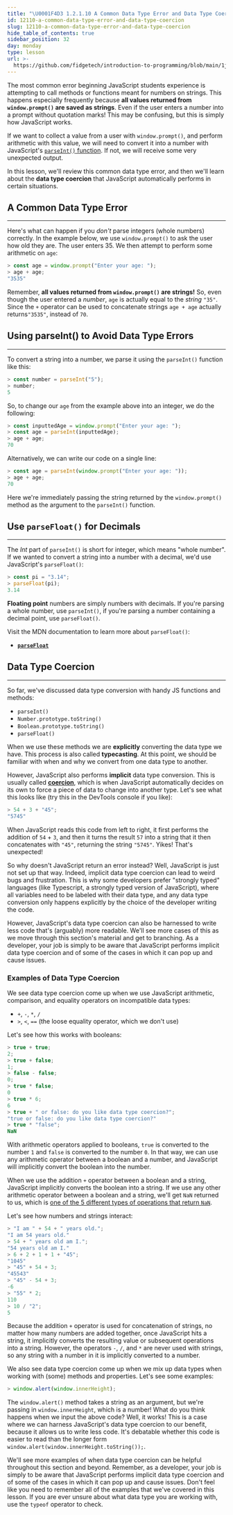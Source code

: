 ```yaml
---
title: "\U0001F4D3 1.2.1.10 A Common Data Type Error and Data Type Coercion"
id: 12110-a-common-data-type-error-and-data-type-coercion
slug: 12110-a-common-data-type-error-and-data-type-coercion
hide_table_of_contents: true
sidebar_position: 32
day: monday
type: lesson
url: >-
  https://github.com/fidgetech/introduction-to-programming/blob/main/1j_a_common_data_type_error.md
---
```


The most common error beginning JavaScript students experience is attempting to call methods or functions meant for numbers on strings. This happens especially frequently because **all values returned from `window.prompt()` are saved as strings**. Even if the user enters a number into a prompt without quotation marks! This may be confusing, but this is simply how JavaScript works. 

If we want to collect a value from a user with `window.prompt()`, and perform arithmetic with this value, we will need to convert it into a number with JavaScript's [`parseInt()` function](https://developer.mozilla.org/en-US/docs/Web/JavaScript/Reference/Global_Objects/parseInt). If not, we will receive some very unexpected output. 

In this lesson, we'll review this common data type error, and then we'll learn about the **data type coercion** that JavaScript automatically performs in certain situations. 

## A Common Data Type Error
---

Here's what can happen if you _don't_ parse integers (whole numbers) correctly. In the example below, we use `window.prompt()` to ask the user how old they are. The user enters 35. We then attempt to perform some arithmetic on `age`:

```javascript
> const age = window.prompt("Enter your age: ");
> age + age;
"3535"
```

Remember, **all values returned from `window.prompt()` are strings!** So, even though the user entered a _number_, `age` is actually equal to the _string_ `"35"`.  Since the `+` operator can be used to concatenate strings  `age + age` actually returns`"3535"`, instead of `70`.

## Using parseInt() to Avoid Data Type Errors
---

To convert a string into a number, we parse it using the `parseInt()` function like this:

```javascript
> const number = parseInt("5");
> number;
5
```

So, to change our `age` from the example above into an integer, we do the following:

```javascript
> const inputtedAge = window.prompt("Enter your age: ");
> const age = parseInt(inputtedAge);
> age + age;
70
```

Alternatively, we can write our code on a single line:

```javascript
> const age = parseInt(window.prompt("Enter your age: "));
> age + age;
70
```

Here we're immediately passing the string returned by the `window.prompt()` method as the argument to the `parseInt()` function.

## Use `parseFloat()` for Decimals
---

The *Int* part of `parseInt()` is short for integer, which means "whole number". If we wanted to convert a string into a number with a decimal, we'd use JavaScript's `parseFloat()`:

```javascript
> const pi = "3.14";
> parseFloat(pi);
3.14
```

**Floating point** numbers are simply numbers with decimals. If you're parsing a whole number, use `parseInt()`, if you're parsing a number containing a decimal point, use `parseFloat()`.

Visit the MDN documentation to learn more about `parseFloat()`:

* **<span class="glyphicon glyphicon-link"></span> [`parseFloat`](https://developer.mozilla.org/en-US/docs/Web/JavaScript/Reference/Global_Objects/parseFloat)** 

## Data Type Coercion
---

So far, we've discussed data type conversion with handy JS functions and methods: 

* `parseInt()`
* `Number.prototype.toString()`
* `Boolean.prototype.toString()`
* `parseFloat()`

When we use these methods we are **explicitly** converting the data type we have. This process is also called **typecasting**. At this point, we should be familiar with when and why we convert from one data type to another.

However, JavaScript also performs **implicit** data type conversion. This is usually called [**coercion**](https://developer.mozilla.org/en-US/docs/Glossary/Type_coercion), which is when JavaScript automatically decides on its own to force a piece of data to change into another type. Let's see what this looks like (try this in the DevTools console if you like):

```js
> 54 + 3 + "45";
"5745"
```

When JavaScript reads this code from left to right, it first performs the addition of `54` + `3`, and then it turns the result `57` into a string that it then concatenates with `"45"`, returning the string `"5745"`. Yikes! That's unexpected!

So why doesn't JavaScript return an error instead? Well, JavaScript is just not set up that way. Indeed, implicit data type coercion can lead to weird bugs and frustration. This is why some developers prefer "strongly typed" languages (like Typescript, a strongly typed version of JavaScript), where all variables need to be labeled with their data type, and any data type conversion only happens explicitly by the choice of the developer writing the code.

However, JavaScript's data type coercion can also be harnessed to write less code that's (arguably) more readable. We'll see more cases of this as we move through this section's material and get to branching. As a developer, your job is simply to be aware that JavaScript performs implicit data type coercion and of some of the cases in which it can pop up and cause issues. 

### Examples of Data Type Coercion

We see data type coercion come up when we use JavaScript arithmetic, comparison, and equality operators on incompatible data types:

* `+`, `-`, `*`, `/`
* `>`, `<`, `==` (the loose equality operator, which we don't use)

Let's see how this works with booleans:

```js
> true + true;
2;
> true + false;
1;
> false - false;
0;
> true * false;
0
> true * 6;
6
> true + " or false: do you like data type coercion?"; 
"true or false: do you like data type coercion?"
> true * "false";
NaN
```

With arithmetic operators applied to booleans, `true` is converted to the number `1` and `false` is converted to the number `0`. In that way, we can use any arithmetic operator between a boolean and a number, and JavaScript will implicitly convert the boolean into the number. 

When we use the addition `+` operator between a boolean and a string, JavaScript implicitly converts the boolean into a string. If we use any other arithmetic operator between a boolean and a string, we'll get `NaN` returned to us, which is [one of the 5 different types of operations that return `NaN`](https://developer.mozilla.org/en-US/docs/Web/JavaScript/Reference/Global_Objects/NaN#description).

Let's see how numbers and strings interact:

```js
> "I am " + 54 + " years old.";
"I am 54 years old."
> 54 + " years old am I.";
"54 years old am I."
> 6 + 2 + 1 + 1 + "45";
"1045"
> "45" + 54 + 3;
"45543"
> "45" - 54 + 3;
-6
> "55" * 2;
110
> 10 / "2";
5
```

Because the addition `+` operator is used for concatenation of strings, no matter how many numbers are added together, once JavaScript hits a string, it implicitly converts the resulting value or subsequent operations into a string. However, the operators `-`, `/`, and `*` are never used with strings, so any string with a number in it is implicitly converted to a number.

We also see data type coercion come up when we mix up data types when working with (some) methods and properties. Let's see some examples:

```js
> window.alert(window.innerHeight);
```

The `window.alert()` method takes a string as an argument, but we're passing in `window.innerHeight`, which is a number! What do you think happens when we input the above code? Well, it works! This is a case where we can harness JavaScript's data type coercion to our benefit, because it allows us to write less code. It's debatable whether this code is easier to read than the longer form `window.alert(window.innerHeight.toString());`.

We'll see more examples of when data type coercion can be helpful throughout this section and beyond. Remember, as a developer, your job is simply to be aware that JavaScript performs implicit data type coercion and of some of the cases in which it can pop up and cause issues. Don't feel like you need to remember all of the examples that we've covered in this lesson. If you are ever unsure about what data type you are working with, use the `typeof` operator to check.
